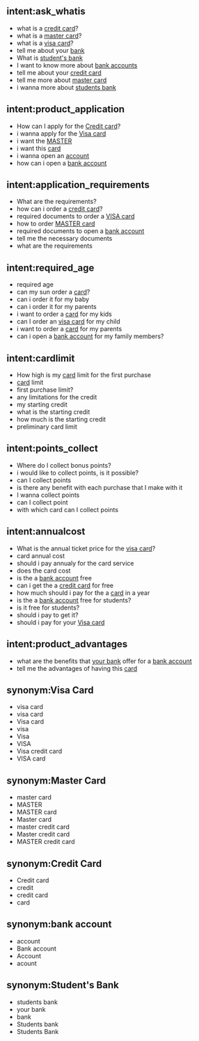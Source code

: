 ## intent:ask_whatis
- what is a [credit card](product_name)?
- what is a [master card](product_name)?
- what is a [visa card](product_name)?
- tell me about your [bank](bank_name)
- What is [student's bank](bank_name)
- I want to know more about [bank accounts](product_name)
- tell me about your [credit card](product_name)
- tell me more about [master card](product_name)
- i wanna more about [students bank](bank_name)

## intent:product_application
- How can I apply for the  [Credit card](product_name)?
- i wanna apply for the [Visa card](product_name)
- i want the [MASTER](product_name)
- i want this [card](product_name)
- i wanna open an [account](product_name)
- how can i open a [bank account](product_name)

## intent:application_requirements
- What are the requirements?
- how can i order a [credit card](product_name)?
- required documents to order a [VISA card](product_name)
- how to order [MASTER card](product_name)
- required documents to open a [bank account](product_name)
- tell me the necessary documents
- what are the requirements

## intent:required_age
- required age
- can my sun order a [card](product_name)?
- can i order it for my baby
- can i order it for my parents
- i want to order a [card](product_name) for my kids
- can I order an [visa card](product_name) for my child
- i want to order a [card](product_name) for my parents
- can i open a [bank account](product_name) for my family members?

## intent:cardlimit
- How high is my [card](product_name) limit for the first purchase
- [card](product_name) limit
- first purchase limit?
- any limitations for the credit
- my starting credit
- what is the starting credit
- how much is the starting credit
- preliminary card limit

## intent:points_collect
- Where do I collect bonus points?
- i would like to collect points, is it possible?
- can I collect points
- is there any benefit with each purchase that I make with it
- I wanna collect points
- can I collect point
- with which card can I collect points

## intent:annualcost
- What is the annual ticket price for the [visa card](product_name)?
- card annual cost
- should i pay annualy for the card service
- does the card cost
- is the a [bank account](product_name) free
- can i get the a [credit card](product_name) for free
- how much should i pay for the a [card](product_name) in a year
- is the a [bank account](product_name) free for students?
- is it free for students?
- should i pay to get it?
- should i pay for your [Visa card](product_name)

## intent:product_advantages
- what are the benefits that [your bank](bank_name) offer for a [bank account](product_name)
- tell me the advantages of having this [card](product_name)
## synonym:Visa Card
- visa card
- visa card
- Visa card
- visa
- Visa
- VISA
- Visa credit card
- VISA card

## synonym:Master Card
- master card
- MASTER
- MASTER card
- Master card
- master credit card
- Master credit card
- MASTER credit card

## synonym:Credit Card
- Credit card
- credit
- credit card
- card

## synonym:bank account
- account
- Bank account
- Account
- acount

## synonym:Student's Bank
- students bank
- your bank
- bank
- Students bank
- Students Bank